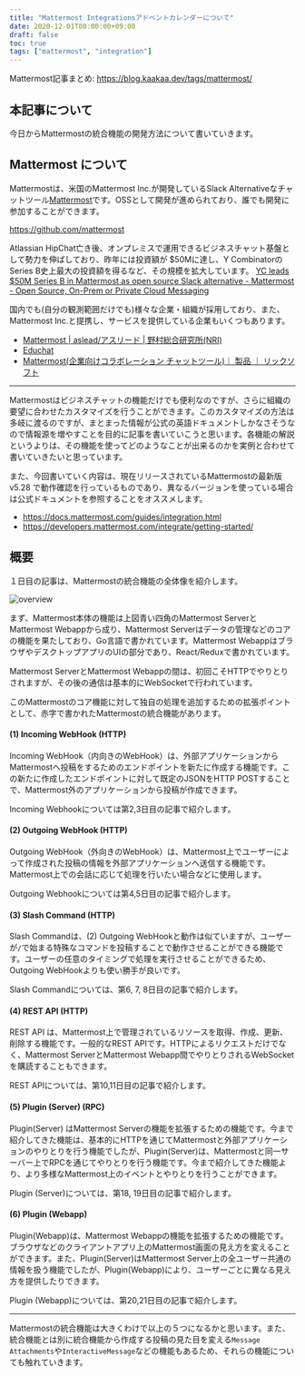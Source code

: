 ```yaml
---
title: "Mattermost Integrationsアドベントカレンダーについて"
date: 2020-12-01T00:00:00+09:00
draft: false
toc: true
tags: ["mattermost", "integration"]
---
```


Mattermost記事まとめ: https://blog.kaakaa.dev/tags/mattermost/

## 本記事について

今日からMattermostの統合機能の開発方法について書いていきます。

## Mattermost について
Mattermostは、米国のMattermost Inc.が開発しているSlack Alternativeなチャットツール[Mattermost](https://mattermost.com)です。OSSとして開発が進められており、誰でも開発に参加することができます。

https://github.com/mattermost

Atlassian HipChat亡き後、オンプレミスで運用できるビジネスチャット基盤として勢力を伸ばしており、昨年には投資額が $50Mに達し、Y CombinatorのSeries B史上最大の投資額を得るなど、その規模を拡大しています。
[YC leads $50M Series B in Mattermost as open source Slack alternative \- Mattermost \- Open Source, On\-Prem or Private Cloud Messaging](https://mattermost.com/blog/yc-leads-50m-series-b-in-mattermost-as-open-source-slack-alternative/)


国内でも(自分の観測範囲だけでも)様々な企業・組織が採用しており、また、Mattermost Inc.と提携し、サービスを提供している企業もいくつもあります。
* [Mattermost \| aslead/アスリード \| 野村総合研究所\(NRI\)](https://aslead.nri.co.jp/products/mattermost.html)
* [Educhat](https://www.castalia.co.jp/educhat)
* [Mattermost\(企業向けコラボレーション チャットツール\)｜ 製品 ｜ リックソフト](https://www.ricksoft.jp/mattermost/)

---

Mattermostはビジネスチャットの機能だけでも便利なのですが、さらに組織の要望に合わせたカスタマイズを行うことができます。このカスタマイズの方法は多岐に渡るのですが、まとまった情報が公式の英語ドキュメントしかなさそうなので情報源を増やすことを目的に記事を書いていこうと思います。各機能の解説というよりは、その機能を使ってどのようなことが出来るのかを実例と合わせて書いていきたいと思っています。

また、今回書いていく内容は、現在リリースされているMattermostの最新版 v5.28 で動作確認を行っているものであり、異なるバージョンを使っている場合は公式ドキュメントを参照することをオススメします。

* https://docs.mattermost.com/guides/integration.html
* https://developers.mattermost.com/integrate/getting-started/

## 概要

１日目の記事は、Mattermostの統合機能の全体像を紹介します。

![overview](https://blog.kaakaa.dev/images/posts/advent-calendar-2020/day1/overview.drawio.png)

まず、Mattermost本体の機能は上図青い四角のMattermost ServerとMattermost Webappから成り、Mattermost Serverはデータの管理などのコアの機能を果たしており、Go言語で書かれています。Mattermost WebappはブラウザやデスクトップアプリのUIの部分であり、React/Reduxで書かれています。

Mattermost ServerとMattermost Webappの間は、初回こそHTTPでやりとりされますが、その後の通信は基本的にWebSocketで行われています。

このMattermostのコア機能に対して独自の処理を追加するための拡張ポイントとして、赤字で書かれたMattermostの統合機能があります。

#### (1) Incoming WebHook (HTTP)
Incoming WebHook（内向きのWebHook）は、外部アプリケーションからMattermostへ投稿をするためのエンドポイントを新たに作成する機能です。この新たに作成したエンドポイントに対して既定のJSONをHTTP POSTすることで、Mattermost外のアプリケーションから投稿が作成できます。

Incoming Webhookについては第2,3日目の記事で紹介します。

#### (2) Outgoing WebHook (HTTP)
Outgoing WebHook（外向きのWebHook）は、Mattermost上でユーザーによって作成された投稿の情報を外部アプリケーションへ送信する機能です。Mattermost上での会話に応じて処理を行いたい場合などに使用します。

Outgoing Webhookについては第4,5日目の記事で紹介します。

#### (3) Slash Command (HTTP)
Slash Commandは、(2) Outgoing WebHookと動作は似ていますが、ユーザーが`/`で始まる特殊なコマンドを投稿することで動作させることができる機能です。ユーザーの任意のタイミングで処理を実行させることができるため、Outgoing WebHookよりも使い勝手が良いです。

Slash Commandについては、第6, 7, 8日目の記事で紹介します。

#### (4) REST API (HTTP)
REST API は、Mattermost上で管理されているリソースを取得、作成、更新、削除する機能です。一般的なREST APIです。HTTPによるリクエストだけでなく、Mattermost ServerとMattermost Webapp間でやりとりされるWebSocketを購読することもできます。

REST APIについては、第10,11日目の記事で紹介します。

#### (5) Plugin (Server) (RPC)
Plugin(Server) はMattermost Serverの機能を拡張するための機能です。今まで紹介してきた機能は、基本的にHTTPを通じてMattermostと外部アプリケーションのやりとりを行う機能でしたが、Plugin(Server)は、Mattermostと同一サーバー上でRPCを通じてやりとりを行う機能です。今まで紹介してきた機能より、より多様なMattermost上のイベントとやりとりを行うことができます。

Plugin (Server)については、第18, 19日目の記事で紹介します。

#### (6) Plugin (Webapp)
Plugin(Webapp)は、Mattermost Webappの機能を拡張するための機能です。ブラウザなどのクライアントアプリ上のMattermost画面の見え方を変えることができます。また、Plugin(Server)はMattermost Server上の全ユーザー共通の情報を扱う機能でしたが、Plugin(Webapp)により、ユーザーごとに異なる見え方を提供したりできます。

Plugin (Webapp)については、第20,21日目の記事で紹介します。

---

Mattermostの統合機能は大きくわけで以上の５つになるかと思います。また、統合機能とは別に統合機能から作成する投稿の見た目を変える`Message Attachments`や`InteractiveMessage`などの機能もあるため、それらの機能についても触れていきます。
